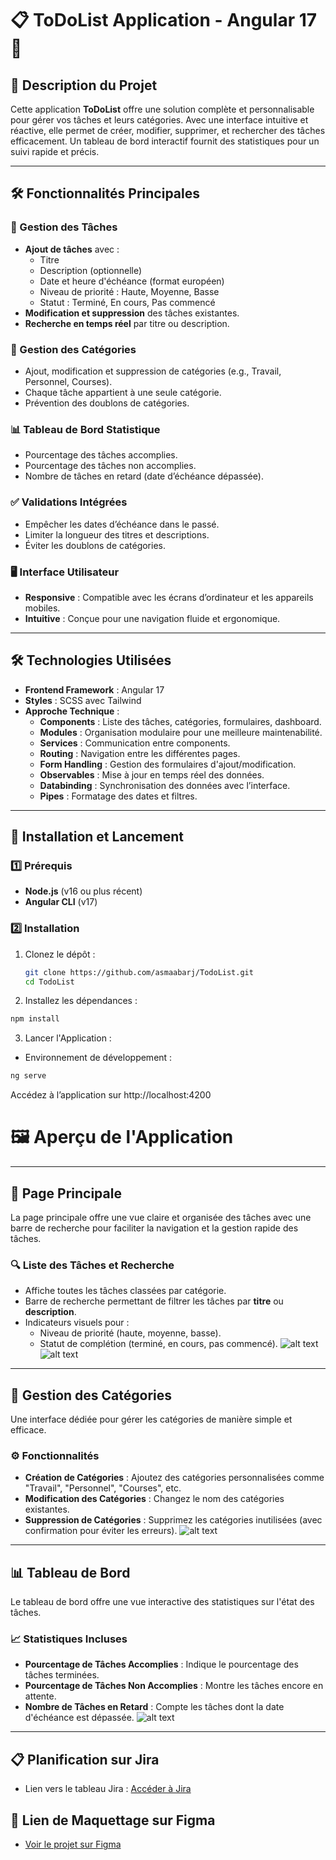 # 📋 ToDoList Application - Angular 17 🚀

## 🌟 Description du Projet
Cette application **ToDoList** offre une solution complète et personnalisable pour gérer vos tâches et leurs catégories. Avec une interface intuitive et réactive, elle permet de créer, modifier, supprimer, et rechercher des tâches efficacement. Un tableau de bord interactif fournit des statistiques pour un suivi rapide et précis.

---

## 🛠️ Fonctionnalités Principales

### 📌 Gestion des Tâches
- **Ajout de tâches** avec :
  - Titre
  - Description (optionnelle)
  - Date et heure d'échéance (format européen)
  - Niveau de priorité : Haute, Moyenne, Basse
  - Statut : Terminé, En cours, Pas commencé
- **Modification et suppression** des tâches existantes.
- **Recherche en temps réel** par titre ou description.

### 📂 Gestion des Catégories
- Ajout, modification et suppression de catégories (e.g., Travail, Personnel, Courses).
- Chaque tâche appartient à une seule catégorie.
- Prévention des doublons de catégories.

### 📊 Tableau de Bord Statistique
- Pourcentage des tâches accomplies.
- Pourcentage des tâches non accomplies.
- Nombre de tâches en retard (date d’échéance dépassée).

### ✅ Validations Intégrées
- Empêcher les dates d’échéance dans le passé.
- Limiter la longueur des titres et descriptions.
- Éviter les doublons de catégories.

### 🖥️ Interface Utilisateur
- **Responsive** : Compatible avec les écrans d’ordinateur et les appareils mobiles.
- **Intuitive** : Conçue pour une navigation fluide et ergonomique.

---

## 🛠️ Technologies Utilisées
- **Frontend Framework** : Angular 17
- **Styles** : SCSS avec Tailwind
- **Approche Technique** :
  - **Components** : Liste des tâches, catégories, formulaires, dashboard.
  - **Modules** : Organisation modulaire pour une meilleure maintenabilité.
  - **Services** : Communication entre components.
  - **Routing** : Navigation entre les différentes pages.
  - **Form Handling** : Gestion des formulaires d'ajout/modification.
  - **Observables** : Mise à jour en temps réel des données.
  - **Databinding** : Synchronisation des données avec l’interface.
  - **Pipes** : Formatage des dates et filtres.

---

## 🚀 Installation et Lancement

### 1️⃣ Prérequis
- **Node.js** (v16 ou plus récent)
- **Angular CLI** (v17)

### 2️⃣ Installation
1. Clonez le dépôt :
   ```bash
   git clone https://github.com/asmaabarj/TodoList.git
   cd TodoList

2. Installez les dépendances :
 ```bash
 npm install
```
3. Lancer l'Application :
* Environnement de développement :
 ```bash
ng serve
```
Accédez à l’application sur http://localhost:4200

# 🖼️ Aperçu de l'Application

---

## 🌈 Page Principale
La page principale offre une vue claire et organisée des tâches avec une barre de recherche pour faciliter la navigation et la gestion rapide des tâches.

### 🔍 Liste des Tâches et Recherche
- Affiche toutes les tâches classées par catégorie.
- Barre de recherche permettant de filtrer les tâches par **titre** ou **description**.
- Indicateurs visuels pour :
  - Niveau de priorité (haute, moyenne, basse).
  - Statut de complétion (terminé, en cours, pas commencé).
![alt text](image-1.png)
![alt text](image-2.png)
---

## 📂 Gestion des Catégories
Une interface dédiée pour gérer les catégories de manière simple et efficace.

### ⚙️ Fonctionnalités
- **Création de Catégories** : Ajoutez des catégories personnalisées comme "Travail", "Personnel", "Courses", etc.
- **Modification des Catégories** : Changez le nom des catégories existantes.
- **Suppression de Catégories** : Supprimez les catégories inutilisées (avec confirmation pour éviter les erreurs).
![alt text](image.png)
---

## 📊 Tableau de Bord
Le tableau de bord offre une vue interactive des statistiques sur l'état des tâches.

### 📈 Statistiques Incluses
- **Pourcentage de Tâches Accomplies** : Indique le pourcentage des tâches terminées.
- **Pourcentage de Tâches Non Accomplies** : Montre les tâches encore en attente.
- **Nombre de Tâches en Retard** : Compte les tâches dont la date d'échéance est dépassée.
![alt text](image-3.png)
---

## 📋 Planification sur Jira
- Lien vers le tableau Jira : [Accéder à Jira](https://asmaabarj5.atlassian.net/jira/software/projects/TOD/boards/397/backlog?epics=visible)

## 🎨 Lien de Maquettage sur Figma
  - [Voir le projet sur Figma](https://www.figma.com/design/a7qgsSmCnpkWfgfI0GlAy8/ToDoList?node-id=0-1&t=ESnbaEkZcZ9pSxr0-1)







